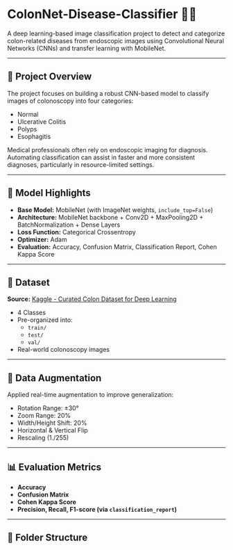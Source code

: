 # ColonNet-Disease-Classifier 🧠🔬

A deep learning-based image classification project to detect and categorize colon-related diseases from endoscopic images using Convolutional Neural Networks (CNNs) and transfer learning with MobileNet.

---

## 📌 Project Overview

The project focuses on building a robust CNN-based model to classify images of colonoscopy into four categories:
- Normal
- Ulcerative Colitis
- Polyps
- Esophagitis

Medical professionals often rely on endoscopic imaging for diagnosis. Automating classification can assist in faster and more consistent diagnoses, particularly in resource-limited settings.

---

## 🚀 Model Highlights

- **Base Model:** MobileNet (with ImageNet weights, `include_top=False`)
- **Architecture:** MobileNet backbone + Conv2D + MaxPooling2D + BatchNormalization + Dense Layers
- **Loss Function:** Categorical Crossentropy
- **Optimizer:** Adam
- **Evaluation:** Accuracy, Confusion Matrix, Classification Report, Cohen Kappa Score

---

## 📂 Dataset

**Source:** [Kaggle - Curated Colon Dataset for Deep Learning](https://www.kaggle.com/datasets/satwikakth/curated-colon-dataset-for-deep-learning)

- 4 Classes
- Pre-organized into:
  - `train/`
  - `test/`
  - `val/`
- Real-world colonoscopy images

---

## 🧪 Data Augmentation

Applied real-time augmentation to improve generalization:
- Rotation Range: ±30°
- Zoom Range: 20%
- Width/Height Shift: 20%
- Horizontal & Vertical Flip
- Rescaling (1./255)

---

## 📊 Evaluation Metrics

- **Accuracy**
- **Confusion Matrix**
- **Cohen Kappa Score**
- **Precision, Recall, F1-score (via `classification_report`)**

---

## 📁 Folder Structure

